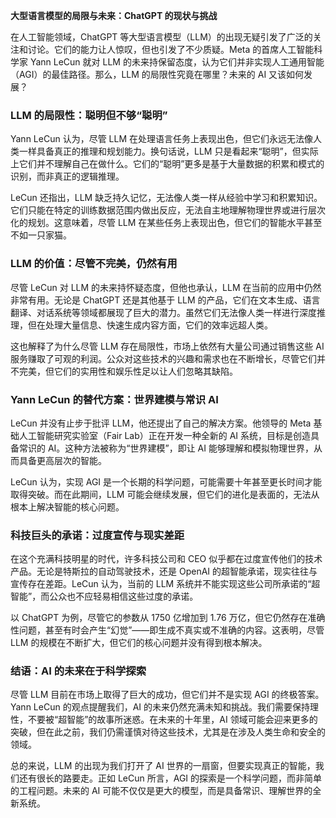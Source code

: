 **大型语言模型的局限与未来：ChatGPT 的现状与挑战**

在人工智能领域，ChatGPT 等大型语言模型（LLM）的出现无疑引发了广泛的关注和讨论。它们的能力让人惊叹，但也引发了不少质疑。Meta 的首席人工智能科学家 Yann LeCun 就对 LLM 的未来持保留态度，认为它们并非实现人工通用智能（AGI）的最佳路径。那么，LLM 的局限性究竟在哪里？未来的 AI 又该如何发展？

### LLM 的局限性：聪明但不够“聪明”

Yann LeCun 认为，尽管 LLM 在处理语言任务上表现出色，但它们永远无法像人类一样具备真正的推理和规划能力。换句话说，LLM 只是看起来“聪明”，但实际上它们并不理解自己在做什么。它们的“聪明”更多是基于大量数据的积累和模式的识别，而非真正的逻辑推理。

LeCun 还指出，LLM 缺乏持久记忆，无法像人类一样从经验中学习和积累知识。它们只能在特定的训练数据范围内做出反应，无法自主地理解物理世界或进行层次化的规划。这意味着，尽管 LLM 在某些任务上表现出色，但它们的智能水平甚至不如一只家猫。

### LLM 的价值：尽管不完美，仍然有用

尽管 LeCun 对 LLM 的未来持怀疑态度，但他也承认，LLM 在当前的应用中仍然非常有用。无论是 ChatGPT 还是其他基于 LLM 的产品，它们在文本生成、语言翻译、对话系统等领域都展现了巨大的潜力。虽然它们无法像人类一样进行深度推理，但在处理大量信息、快速生成内容方面，它们的效率远超人类。

这也解释了为什么尽管 LLM 存在局限性，市场上依然有大量公司通过销售这些 AI 服务赚取了可观的利润。公众对这些技术的兴趣和需求也在不断增长，尽管它们并不完美，但它们的实用性和娱乐性足以让人们忽略其缺陷。

### Yann LeCun 的替代方案：世界建模与常识 AI

LeCun 并没有止步于批评 LLM，他还提出了自己的解决方案。他领导的 Meta 基础人工智能研究实验室（Fair Lab）正在开发一种全新的 AI 系统，目标是创造具备常识的 AI。这种方法被称为“世界建模”，即让 AI 能够理解和模拟物理世界，从而具备更高层次的智能。

LeCun 认为，实现 AGI 是一个长期的科学问题，可能需要十年甚至更长时间才能取得突破。而在此期间，LLM 可能会继续发展，但它们的进化是表面的，无法从根本上解决智能的核心问题。

### 科技巨头的承诺：过度宣传与现实差距

在这个充满科技明星的时代，许多科技公司和 CEO 似乎都在过度宣传他们的技术产品。无论是特斯拉的自动驾驶技术，还是 OpenAI 的超智能承诺，现实往往与宣传存在差距。LeCun 认为，当前的 LLM 系统并不能实现这些公司所承诺的“超智能”，而公众也不应轻易相信这些过度的承诺。

以 ChatGPT 为例，尽管它的参数从 1750 亿增加到 1.76 万亿，但它仍然存在准确性问题，甚至有时会产生“幻觉”——即生成不真实或不准确的内容。这表明，尽管 LLM 的规模在不断扩大，但它们的核心问题并没有得到根本解决。

### 结语：AI 的未来在于科学探索

尽管 LLM 目前在市场上取得了巨大的成功，但它们并不是实现 AGI 的终极答案。Yann LeCun 的观点提醒我们，AI 的未来仍然充满未知和挑战。我们需要保持理性，不要被“超智能”的故事所迷惑。在未来的十年里，AI 领域可能会迎来更多的突破，但在此之前，我们仍需谨慎对待这些技术，尤其是在涉及人类生命和安全的领域。

总的来说，LLM 的出现为我们打开了 AI 世界的一扇窗，但要实现真正的智能，我们还有很长的路要走。正如 LeCun 所言，AGI 的探索是一个科学问题，而非简单的工程问题。未来的 AI 可能不仅仅是更大的模型，而是具备常识、理解世界的全新系统。
